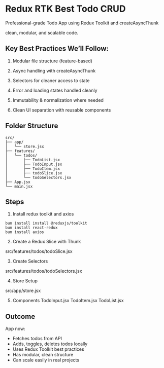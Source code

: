 # Redux RTK Best Todo CRUD

Professional-grade Todo App using Redux Toolkit and createAsyncThunk

clean, modular, and scalable code.

## Key Best Practices We’ll Follow:

1. Modular file structure (feature-based)

2. Async handling with createAsyncThunk

3. Selectors for cleaner access to state

4. Error and loading states handled cleanly

5. Immutability & normalization where needed

6. Clean UI separation with reusable components

## Folder Structure

```
src/
├── app/
│   └── store.jsx
├── features/
│   └── todos/
│       ├── TodoList.jsx
│       ├── TodoInput.jsx
│       ├── TodoItem.jsx
│       ├── todoSlice.jsx
│       └── todoSelectors.jsx
├── App.jsx
└── main.jsx
```

## Steps

1. Install redux toolkit and axios

```
bun install install @reduxjs/toolkit
bun install react-redux
bun install axios
```

2. Create a Redux Slice with Thunk

src/features/todos/todoSlice.jsx

3. Create Selectors

src/features/todos/todoSelectors.jsx

4. Store Setup

src/app/store.jsx

5. Components
   TodoInput.jsx
   TodoItem.jsx
   TodoList.jsx

## Outcome

App now:

- Fetches todos from API
- Adds, toggles, deletes todos locally
- Uses Redux Toolkit best practices
- Has modular, clean structure
- Can scale easily in real projects
